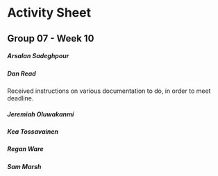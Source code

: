 # Activity Sheet

## Group 07 - Week 10

##### Arsalan Sadeghpour

##### Dan Read

Received instructions on various documentation to do, in order to meet deadline. 

##### Jeremiah Oluwakanmi

##### Kea Tossavainen

##### Regan Ware

##### Sam Marsh
